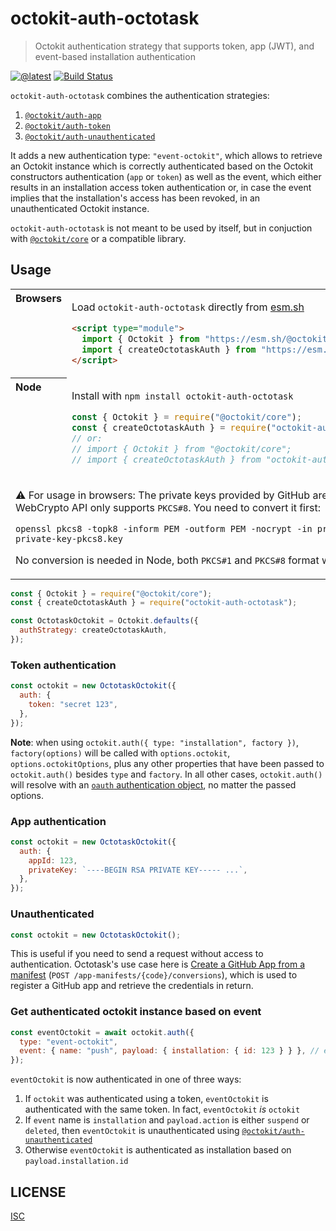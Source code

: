 # octokit-auth-octotask

> Octokit authentication strategy that supports token, app (JWT), and event-based installation authentication

[![@latest](https://img.shields.io/npm/v/octokit-auth-octotask.svg)](https://www.npmjs.com/package/octokit-auth-octotask)
[![Build Status](https://github.com/octotask/octokit-auth-octotask/workflows/Test/badge.svg)](https://github.com/octotask/octokit-auth-octotask/actions?query=workflow%3ATest)

`octokit-auth-octotask` combines the authentication strategies:

1. [`@octokit/auth-app`](https://github.com/octokit/auth-app.js#readme)
2. [`@octokit/auth-token`](https://github.com/octokit/auth-token.js#readme)
3. [`@octokit/auth-unauthenticated`](https://github.com/octokit/auth-unauthenticated.js#readme)

It adds a new authentication type: `"event-octokit"`, which allows to retrieve an Octokit instance which is correctly authenticated based on the Octokit constructors authentication (`app` or `token`) as well as the event, which either results in an installation access token authentication or, in case the event implies that the installation's access has been revoked, in an unauthenticated Octokit instance.

`octokit-auth-octotask` is not meant to be used by itself, but in conjuction with [`@octokit/core`](https://github.com/octokit/core.js#readme) or a compatible library.

## Usage

<table>
<tbody valign=top align=left>
<tr><th>
Browsers
</th><td width=100%>

Load `octokit-auth-octotask` directly from [esm.sh](https://esm.sh)

```html
<script type="module">
  import { Octokit } from "https://esm.sh/@octokit/core";
  import { createOctotaskAuth } from "https://esm.sh/octokit-auth-octotask";
</script>
```

</td></tr>
<tr><th>
Node
</th><td>

Install with <code>npm install octokit-auth-octotask</code>

```js
const { Octokit } = require("@octokit/core");
const { createOctotaskAuth } = require("octokit-auth-octotask");
// or:
// import { Octokit } from "@octokit/core";
// import { createOctotaskAuth } from "octokit-auth-octotask";
```

</td></tr>
<tr><td colspan=2>

⚠️ For usage in browsers: The private keys provided by GitHub are in `PKCS#1` format, but the WebCrypto API only supports `PKCS#8`. You need to convert it first:

```shell
openssl pkcs8 -topk8 -inform PEM -outform PEM -nocrypt -in private-key.pem -out private-key-pkcs8.key
```

No conversion is needed in Node, both `PKCS#1` and `PKCS#8` format will work.

</td></tr>
</tbody>
</table>

```js
const { Octokit } = require("@octokit/core");
const { createOctotaskAuth } = require("octokit-auth-octotask");

const OctotaskOctokit = Octokit.defaults({
  authStrategy: createOctotaskAuth,
});
```

### Token authentication

```js
const octokit = new OctotaskOctokit({
  auth: {
    token: "secret 123",
  },
});
```

**Note**: when using `octokit.auth({ type: "installation", factory })`, `factory(options)` will be called with `options.octokit`, `options.octokitOptions`, plus any other properties that have been passed to `octokit.auth()` besides `type` and `factory`. In all other cases, `octokit.auth()` will resolve with an [`oauth` authentication object](https://github.com/octokit/auth-token.js#authentication-object), no matter the passed options.

### App authentication

```js
const octokit = new OctotaskOctokit({
  auth: {
    appId: 123,
    privateKey: `----BEGIN RSA PRIVATE KEY----- ...`,
  },
});
```

### Unauthenticated

```js
const octokit = new OctotaskOctokit();
```

This is useful if you need to send a request without access to authentication. Octotask's use case here is [Create a GitHub App from a manifest](https://docs.github.com/en/free-pro-team@latest/rest/reference/apps#create-a-github-app-from-a-manifest) (`POST /app-manifests/{code}/conversions`), which is used to register a GitHub app and retrieve the credentials in return.

### Get authenticated octokit instance based on event

```js
const eventOctokit = await octokit.auth({
  type: "event-octokit",
  event: { name: "push", payload: { installation: { id: 123 } } }, // event payload
});
```

`eventOctokit` is now authenticated in one of three ways:

1. If `octokit` was authenticated using a token, `eventOctokit` is authenticated with the same token. In fact, `eventOctokit` _is_ `octokit`
2. If `event` name is `installation` and `payload.action` is either `suspend` or `deleted`, then `eventOctokit` is unauthenticated using [`@octokit/auth-unauthenticated`](https://github.com/octokit/auth-unauthenticated.js#readme)
3. Otherwise `eventOctokit` is authenticated as installation based on `payload.installation.id`

## LICENSE

[ISC](LICENSE)
